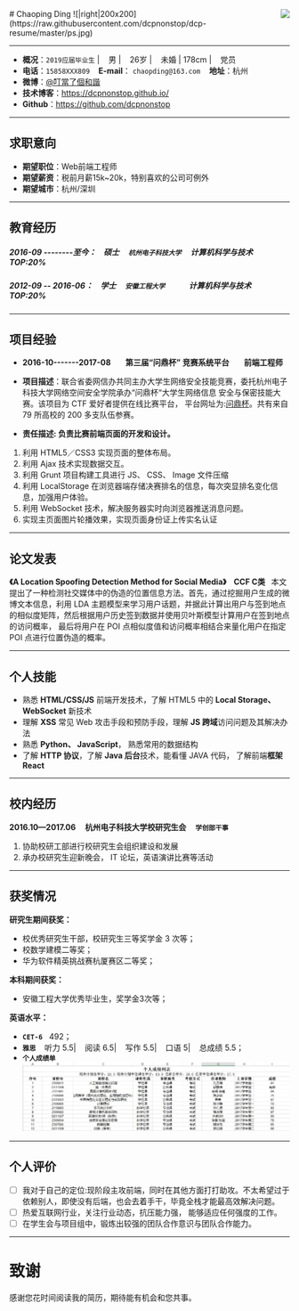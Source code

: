 <div style="float:right">
    <img src="your image link" width="200">
</div>
# Chaoping Ding
![|right|200x200](https://raw.githubusercontent.com/dcpnonstop/dcp-resume/master/ps.jpg)

-----
-  **概况**：`2019应届毕业生` |&nbsp; &nbsp; 男 | &nbsp; &nbsp;26岁  | &nbsp; &nbsp;未婚 | 178cm |&nbsp; &nbsp; 党员
-  **电话**：`15858XXX809`  &nbsp; &nbsp;**E-mail**： `chaopding@163.com` &nbsp; &nbsp;**地址**：杭州
-   **微博**：[@叮當了個和諧](https://weibo.com/3267874892/) 
- **技术博客**：https://dcpnonstop.github.io/ 
- **Github**：https://github.com/dcpnonstop
---

## 求职意向
- **期望职位**：Web前端工程师
- **期望薪资**：税前月薪15k~20k，特别喜欢的公司可例外
- **期望城市**：杭州/深圳
 
---

## 教育经历
##### 2016-09 --------至今：&nbsp; &nbsp; 硕士   &nbsp; &nbsp;  `杭州电子科技大学` &nbsp; &nbsp;    计算机科学与技术  &nbsp; &nbsp;  TOP:20%
##### 2012-09 -- 2016-06：&nbsp; &nbsp; 学士   &nbsp; &nbsp;  `安徽工程大学` &nbsp; &nbsp; &nbsp; &nbsp; &nbsp; &nbsp;      计算机科学与技术  &nbsp; &nbsp;  TOP:20%

---

## 项目经验
- **2016-10-------2017-08&nbsp; &nbsp;&nbsp; &nbsp;&nbsp; 第三届“问鼎杯” 竞赛系统平台&nbsp; &nbsp;&nbsp; &nbsp;&nbsp; 前端工程师**

- **项目描述**：联合省委网信办共同主办大学生网络安全技能竞赛，委托杭州电子科技大学网络空间安全学院承办“问鼎杯“大学生网络信息 安全与保密技能大赛。该项目为 CTF 爱好者提供在线比赛平台， 平台网址为:[问鼎杯](http://sec.hdu.edu.cn)。共有来自 79 所高校的 200 多支队伍参赛。
- **责任描述: 负责比赛前端页面的开发和设计。**
1. 利用 HTML5／CSS3 实现页面的整体布局。
2. 利用 Ajax 技术实现数据交互。
3. 利用 Grunt 项目构建工具进行 JS、 CSS、 Image 文件压缩
4. 利用 LocalStorage 在浏览器端存储决赛排名的信息，每次突显排名变化信息，加强用户体验。
5. 利用 WebSocket 技术，解决服务器实时向浏览器推送消息问题。
6. 实现主页面图片轮播效果，实现页面身份证上传实名认证

---
## 论文发表
**《A Location Spoofing Detection Method for Social Media》 &nbsp;&nbsp; CCF C类&nbsp;&nbsp;**  本文提出了一种检测社交媒体中的伪造的位置信息方法。首先，通过挖掘用户生成的微博文本信息，利用 LDA 主题模型来学习用户话题，并据此计算出用户与签到地点的相似度矩阵，然后根据用户历史签到数据并使用贝叶斯模型计算用户在签到地点的访问概率， 最后将用户在 POI 点相似度值和访问概率相结合来量化用户在指定 POI 点进行位置伪造的概率。

---
## 个人技能
- 熟悉 **HTML/CSS/JS** 前端开发技术，了解 HTML5 中的 **Local Storage、 WebSocket** 新技术
- 理解 **XSS** 常见 Web 攻击手段和预防手段，理解 **JS 跨域**访问问题及其解决办法
-  熟悉 **Python、 JavaScript**， 熟悉常用的数据结构
- 了解 **HTTP 协议**，了解 **Java 后台**技术，能看懂 JAVA 代码， 了解前端**框架 React**
---

## 校内经历
**2016.10—2017.06&nbsp;&nbsp;&nbsp;&nbsp; 杭州电子科技大学校研究生会&nbsp;&nbsp;&nbsp;&nbsp; ```学创部干事 ```**
1. 协助校研工部进行校研究生会组织建设和发展
2. 承办校研究生迎新晚会， IT 论坛，英语演讲比赛等活动
---

## 获奖情况
 **研究生期间获奖：**
  - 校优秀研究生干部，校研究生三等奖学金 3 次等；
  - 校数学建模二等奖；
  - 华为软件精英挑战赛杭厦赛区二等奖；
  
**本科期间获奖：** 
- 安徽工程大学优秀毕业生，奖学金3次等；

**英语水平：**
 -  **```CET-6```**&nbsp;&nbsp; 492；
 -  **```雅思```**&nbsp;&nbsp; &nbsp;听力 5.5| &nbsp;&nbsp; 阅读 6.5| &nbsp;&nbsp; 写作 5.5| &nbsp;&nbsp; 口语 5| &nbsp;&nbsp; 总成绩 5.5；
 - **```个人成绩单```**![|right|200x200](https://raw.githubusercontent.com/dcpnonstop/dcp-resume/master/score.jpg)
---

## 个人评价

 - [ ] 我对于自己的定位:现阶段主攻前端，同时在其他方面打打助攻。不太希望过于依赖别人，即使没有后端，也会去着手干，毕竟全栈才能最高效解决问题。
 - [ ] 热爱互联网行业，关注行业动态，抗压能力强， 能够适应任何强度的工作。
 - [ ] 在学生会与项目组中，锻炼出较强的团队合作意识与团队合作能力。
---

# 致谢
感谢您花时间阅读我的简历，期待能有机会和您共事。
